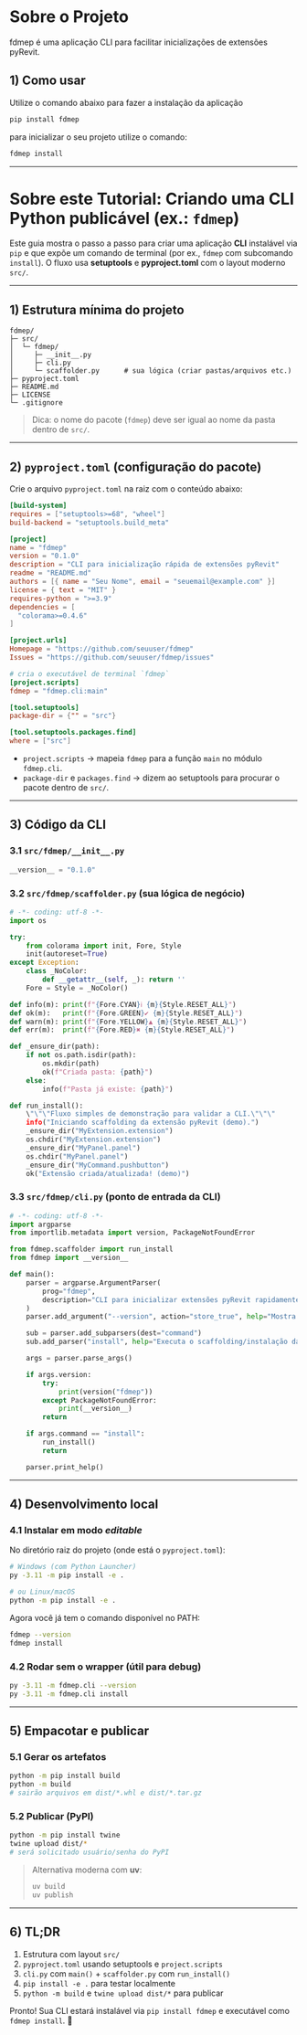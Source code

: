 # Sobre o Projeto

fdmep é uma aplicação CLI para facilitar inicializações de extensões pyRevit.

## 1) Como usar

Utilize o comando abaixo para fazer a instalação da aplicação

```bash
pip install fdmep
```

para inicializar o seu projeto utilize o comando:

```bash
fdmep install
```

---

# Sobre este Tutorial: Criando uma CLI Python publicável (ex.: `fdmep`)

Este guia mostra o passo a passo para criar uma aplicação **CLI** instalável via `pip` e que expõe um comando de terminal (por ex., `fdmep` com subcomando `install`). O fluxo usa **setuptools** e **pyproject.toml** com o layout moderno `src/`.

---

## 1) Estrutura mínima do projeto

```
fdmep/
├─ src/
│  └─ fdmep/
│     ├─ __init__.py
│     ├─ cli.py
│     └─ scaffolder.py      # sua lógica (criar pastas/arquivos etc.)
├─ pyproject.toml
├─ README.md
├─ LICENSE
└─ .gitignore
```

> Dica: o nome do pacote (`fdmep`) deve ser igual ao nome da pasta dentro de `src/`.

---

## 2) `pyproject.toml` (configuração do pacote)

Crie o arquivo `pyproject.toml` na raiz com o conteúdo abaixo:

```toml
[build-system]
requires = ["setuptools>=68", "wheel"]
build-backend = "setuptools.build_meta"

[project]
name = "fdmep"
version = "0.1.0"
description = "CLI para inicialização rápida de extensões pyRevit"
readme = "README.md"
authors = [{ name = "Seu Nome", email = "seuemail@example.com" }]
license = { text = "MIT" }
requires-python = ">=3.9"
dependencies = [
  "colorama>=0.4.6"
]

[project.urls]
Homepage = "https://github.com/seuuser/fdmep"
Issues = "https://github.com/seuuser/fdmep/issues"

# cria o executável de terminal `fdmep`
[project.scripts]
fdmep = "fdmep.cli:main"

[tool.setuptools]
package-dir = {"" = "src"}

[tool.setuptools.packages.find]
where = ["src"]
```

-   `project.scripts` → mapeia `fdmep` para a função `main` no módulo `fdmep.cli`.
-   `package-dir` e `packages.find` → dizem ao setuptools para procurar o pacote dentro de `src/`.

---

## 3) Código da CLI

### 3.1 `src/fdmep/__init__.py`

```python
__version__ = "0.1.0"
```

### 3.2 `src/fdmep/scaffolder.py` (sua lógica de negócio)

```python
# -*- coding: utf-8 -*-
import os

try:
    from colorama import init, Fore, Style
    init(autoreset=True)
except Exception:
    class _NoColor:
        def __getattr__(self, _): return ''
    Fore = Style = _NoColor()

def info(m): print(f"{Fore.CYAN}ℹ {m}{Style.RESET_ALL}")
def ok(m):   print(f"{Fore.GREEN}✔ {m}{Style.RESET_ALL}")
def warn(m): print(f"{Fore.YELLOW}▲ {m}{Style.RESET_ALL}")
def err(m):  print(f"{Fore.RED}✖ {m}{Style.RESET_ALL}")

def _ensure_dir(path):
    if not os.path.isdir(path):
        os.mkdir(path)
        ok(f"Criada pasta: {path}")
    else:
        info(f"Pasta já existe: {path}")

def run_install():
    \"\"\"Fluxo simples de demonstração para validar a CLI.\"\"\"
    info("Iniciando scaffolding da extensão pyRevit (demo).")
    _ensure_dir("MyExtension.extension")
    os.chdir("MyExtension.extension")
    _ensure_dir("MyPanel.panel")
    os.chdir("MyPanel.panel")
    _ensure_dir("MyCommand.pushbutton")
    ok("Extensão criada/atualizada! (demo)")
```

### 3.3 `src/fdmep/cli.py` (ponto de entrada da CLI)

```python
# -*- coding: utf-8 -*-
import argparse
from importlib.metadata import version, PackageNotFoundError

from fdmep.scaffolder import run_install
from fdmep import __version__

def main():
    parser = argparse.ArgumentParser(
        prog="fdmep",
        description="CLI para inicializar extensões pyRevit rapidamente."
    )
    parser.add_argument("--version", action="store_true", help="Mostra a versão e sai.")

    sub = parser.add_subparsers(dest="command")
    sub.add_parser("install", help="Executa o scaffolding/instalação da extensão.")

    args = parser.parse_args()

    if args.version:
        try:
            print(version("fdmep"))
        except PackageNotFoundError:
            print(__version__)
        return

    if args.command == "install":
        run_install()
        return

    parser.print_help()
```

---

## 4) Desenvolvimento local

### 4.1 Instalar em modo _editable_

No diretório raiz do projeto (onde está o `pyproject.toml`):

```bash
# Windows (com Python Launcher)
py -3.11 -m pip install -e .

# ou Linux/macOS
python -m pip install -e .
```

Agora você já tem o comando disponível no PATH:

```bash
fdmep --version
fdmep install
```

### 4.2 Rodar sem o wrapper (útil para debug)

```bash
py -3.11 -m fdmep.cli --version
py -3.11 -m fdmep.cli install
```

---

## 5) Empacotar e publicar

### 5.1 Gerar os artefatos

```bash
python -m pip install build
python -m build
# sairão arquivos em dist/*.whl e dist/*.tar.gz
```

### 5.2 Publicar (PyPI)

```bash
python -m pip install twine
twine upload dist/*
# será solicitado usuário/senha do PyPI
```

> Alternativa moderna com **uv**:
>
> ```bash
> uv build
> uv publish
> ```

---

## 6) TL;DR

1. Estrutura com layout `src/`
2. `pyproject.toml` usando setuptools e `project.scripts`
3. `cli.py` com `main()` + `scaffolder.py` com `run_install()`
4. `pip install -e .` para testar localmente
5. `python -m build` e `twine upload dist/*` para publicar

Pronto! Sua CLI estará instalável via `pip install fdmep` e executável como `fdmep install`. 🚀
